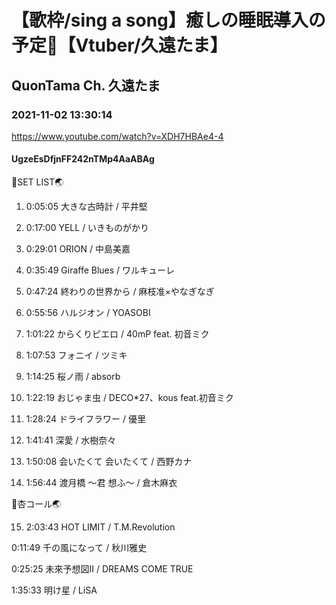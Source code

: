 # 【歌枠/sing a song】癒しの睡眠導入の予定🥀【Vtuber/久遠たま】

## QuonTama Ch. 久遠たま

### 2021-11-02 13:30:14

https://www.youtube.com/watch?v=XDH7HBAe4-4

#### UgzeEsDfjnFF242nTMp4AaABAg

🥚SET LIST🌏



01. 0:05:05 大きな古時計 / 平井堅

02. 0:17:00 YELL / いきものがかり

03. 0:29:01 ORION / 中島美嘉

04. 0:35:49 Giraffe Blues / ワルキューレ

05. 0:47:24 終わりの世界から / 麻枝准×やなぎなぎ

06. 0:55:56 ハルジオン / YOASOBI

07. 1:01:22 からくりピエロ / 40mP feat. 初音ミク

08. 1:07:53 フォニイ / ツミキ

09. 1:14:25 桜ノ雨 / absorb

10. 1:22:19 おじゃま虫 / DECO*27、kous feat.初音ミク

11. 1:28:24 ドライフラワー / 優里

12. 1:41:41 深愛 / 水樹奈々

13. 1:50:08 会いたくて 会いたくて / 西野カナ

14. 1:56:44 渡月橋 ～君 想ふ～ / 倉木麻衣



🥚杏コール🌏



15. 2:03:43 HOT LIMIT / T.M.Revolution



0:11:49 千の風になって / 秋川雅史

0:25:25 未來予想図II / DREAMS COME TRUE

1:35:33 明け星 / LiSA


